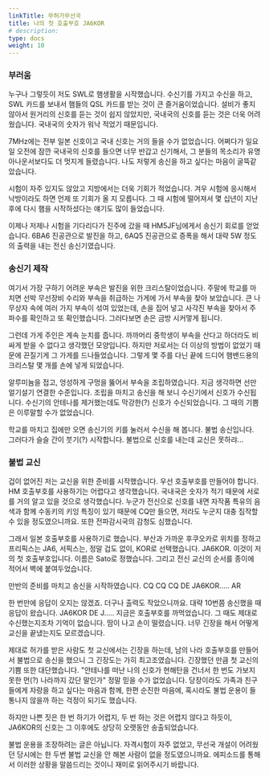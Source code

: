```yaml
---
linkTitle: 무허가무선국
title: 나의 첫 호출부호 JA6KOR
# description: 
type: docs
weight: 10
---
```


### 부러움
누구나 그렇듯이 저도 SWL로 햄생활을 시작했습니다. 수신기를 가지고 수신을 하고, SWL 카드를 보내서 햄들의 QSL 카드를 받는 것이 큰 즐거움이었습니다. 설비가 좋지 않아서 원거리의 신호를 듣는 것이 쉽지 않았지만, 국내국의 신호를 듣는 것은 더욱 어려웠습니다. 국내국의 숫자가 워낙 적었기 때문입니다.

7MHz에는 전부 일본 신호이고 국내 신호는 거의 들을 수가 없었습니다. 어쩌다가 일요일 오전에 잠깐 국내국의 신호를 들으면 너무 반갑고 신기해서, 그 분들의 목소리가 유명 아나운서보다도 더 멋지게 들렸습니다. 나도 저렇게 송신을 하고 싶다는 마음이 굴뚝같았습니다.

시험이 자주 있지도 않았고 지방에서는 더욱 기회가 적었습니다. 겨우 시험에 응시해서 낙방이라도 하면 언제 또 기회가 올 지 모릅니다. 그 때 시험에 떨어져서 몇 십년이 지난 후에 다시 햄을 시작하셨다는 얘기도 많이 들었습니다.

이제나 저제나 시험을 기다리다가 진주에 갔을 때 HM5JF님에게서 송신기 회로를 얻었습니다. 6BA6 진공관으로 발진을 하고, 6AQ5 진공관으로 증폭을 해서 대략 5W 정도의 출력을 내는 전신 송신기였습니다.

### 송신기 제작
여기서 가장 구하기 어려운 부속은 발진을 위한 크리스탈이었습니다. 주말에 학교를 마치면 선박 무선장비 수리와 부속을 취급하는 가게에 가서 부속을 찾아 보았습니다. 큰 나무상자 속에 여러 가지 부속이 섞여 있었는데, 손을 집어 넣고 사각진 부속을 찾아서 주파수를 확인하고 또 확인했습니다. 그러다보면 손은 금방 시커멓게 됩니다.

그런데 가게 주인은 계속 눈치를 줍니다. 까까머리 중학생이 부속을 산다고 하더라도 비싸게 받을 수 없다고 생각했던 모양입니다. 하지만 저로서는 더 이상의 방법이 없었기 때문에 끈질기게 그 가게를 드나들었습니다. 그렇게 몇 주를 다닌 끝에 드디어 햄밴드용의 크리스탈 몇 개를 손에 넣게 되었습니다.

알루미늄을 접고, 엉성하게 구멍을 뚫어서 부속을 조립하였습니다. 지금 생각하면 선만 얼기설기 연결한 수준입니다. 조립을 마치고 송신을 해 보니 수신기에서 신호가 수신됩니다. 수신기의 안테나를 제거했는데도 막강한(?) 신호가 수신되었습니다. 그 때의 기쁨은 이루말할 수가 없었습니다.

학교를 마치고 집에만 오면 송신기의 키를 눌러서 수신을 해 봅니다. 불법 송신입니다. 그러다가 슬슬 간이 붓기(?) 시작합니다. 불법으로 신호를 내는데 교신은 못하랴...

### 불법 교신
겁이 없어진 저는 교신을 위한 준비를 시작했습니다. 우선 호출부호를 만들어야 합니다. HM 호출부호를 사용하기는 어렵다고 생각했습니다. 국내국은 숫자가 적기 때문에 서로를 거의 알고 있을 것으로 생각했습니다. 누군가 전신으로 신호를 내면 자작품 특유의 음색과 함께 수동키의 키잉 특징이 있기 때문에 CQ만 들으면, 저라도 누군지 대충 짐작할 수 있을 정도였으니까요. 또한 전파감시국의 감청도 심했습니다.

그래서 일본 호출부호를 사용하기로 했습니다. 부산과 가까운 후쿠오카로 위치를 정하고 프리픽스는 JA6, 서픽스는, 정말 겁도 없이, KOR로 선택했습니다. JA6KOR. 이것이 저의 첫 호출부호입니다. 이름은 Sato로 정했습니다. 그리고 전신 교신의 순서를 종이에 적어서 벽에 붙여두었습니다.

만반의 준비를 마치고 송신을 시작하였습니다. CQ CQ CQ DE JA6KOR..... AR

한 번만에 응답이 오지는 않겠죠. 더구나 출력도 작았으니까요. 대략 10번쯤 송신했을 때 응답이 왔습니다. JA6KOR DE J..... 지금은 호출부호를 까먹었습니다. 그 때도 제대로 수신했는지조차 기억이 없습니다. 땀이 나고 손이 떨렸습니다. 너무 긴장을 해서 어떻게 교신을 끝냈는지도 모르겠습니다.

제대로 허가를 받은 사람도 첫 교신에서는 긴장을 하는데, 남의 나라 호출부호를 만들어서 불법으로 송신을 했으니 그 긴장도는 가히 최고조였습니다. 긴장했던 만큼 첫 교신의 기쁨 또한 대단했습니다. "안테나를 떠난 나의 신호가 현해탄을 건너서 한 번도 가보지 못한 먼(?) 나라까지 갔단 말인가" 정말 믿을 수가 없었습니다. 당장이라도 가족과 친구들에게 자랑을 하고 싶다는 마음과 함께, 한편 순진한 마음에, 혹시라도 불법 운용이 들통나지 않을까 하는 걱정이 되기도 했습니다.

하지만 나쁜 짓은 한 번 하기가 어렵지, 두 번 하는 것은 어렵지 않다고 하듯이, JA6KOR의 신호는 그 이후에도 상당히 오랫동안 송출되었습니다.

불법 운용을 조장하려는 글은 아닙니다. 자격시험이 자주 없었고, 무선국 개설이 어려웠던 당시에는 한 두번 불법 교신을 안 해본 사람이 없을 정도였으니까요. 에피소드를 통해서 이러한 상황을 말씀드리는 것이니 재미로 읽어주시기 바랍니다.




